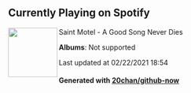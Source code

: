 ## Currently Playing on Spotify

[<img align="left" width="100" src="https://i.scdn.co/image/ab67616d0000b273af9453a8f1d70354e9f934d3">](https://open.spotify.com/album/6ce5GL0xsB7gyYjE8psUkI)

Saint Motel - A Good Song Never Dies

**Albums**: Not supported

Last updated at 02/22/2021 18:54

#### Generated with [20chan/github-now](https://github.com/20chan/github-now)


<!--
**20chan/20chan** is a ✨ _special_ ✨ repository because its `README.md` (this file) appears on your GitHub profile.

Here are some ideas to get you started:

- 🔭 I’m currently working on ...
- 🌱 I’m currently learning ...
- 👯 I’m looking to collaborate on ...
- 🤔 I’m looking for help with ...
- 💬 Ask me about ...
- 📫 How to reach me: ...
- 😄 Pronouns: ...
- ⚡ Fun fact: ...
-->
